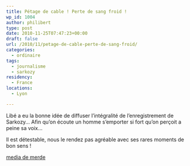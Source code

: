 ```yaml
---
title: Pétage de cable ! Perte de sang froid !
wp_id: 1004
author: philibert
type: post
date: 2010-11-25T07:47:23+00:00
draft: false
url: /2010/11/petage-de-cable-perte-de-sang-froid/
categories:
  - ordinaire
tags:
  - journalisme
  - sarkozy
residency:
  - France
locations:
  - Lyon

---
```

Libé a eu la bonne idée de diffuser l&rsquo;intégralité de l&rsquo;enregistrement de Sarkozy&#8230; Afin qu&rsquo;on écoute un homme s&#8217;emporter si fort qu&rsquo;on perçoit a peine sa voix&#8230;

Il est détestable, nous le rendez pas agréable avec ses rares moments de bon sens !

<a target="blank" href="http://www.liberation.fr/politiques/06012715-il-semblerait-que-vous-soyez-pedophile-ce-qu-a-vraiment-dit-nicolas-sarkozy">media de merde</a>